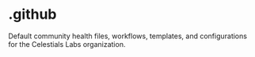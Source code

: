 # .github
Default community health files, workflows, templates, and configurations for the Celestials Labs organization.
